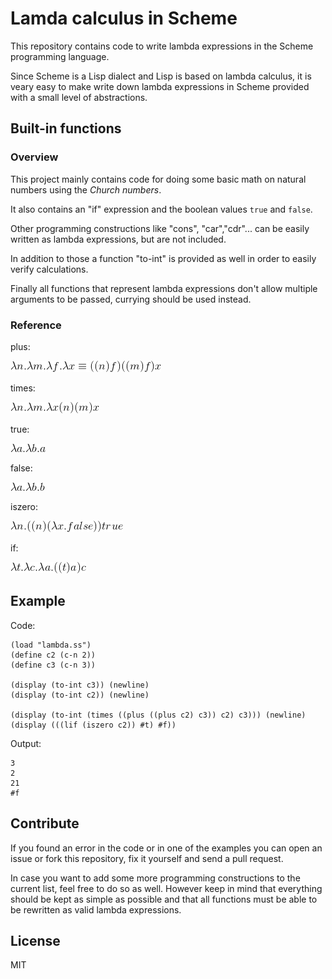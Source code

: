 Lamda calculus in Scheme
===========================

This repository contains code to write lambda expressions in the Scheme programming language.

Since Scheme is a Lisp dialect and Lisp is based on lambda calculus, it is veary easy to make write down lambda expressions in Scheme provided with a small level of abstractions.

## Built-in functions 

### Overview

This project mainly contains code for doing some basic math on natural numbers using the *Church numbers*.

It also contains an "if" expression and the boolean values `true` and `false`.

Other programming constructions like "cons", "car","cdr"... can be easily written as lambda expressions, but are not included.

In addition to those a function "to-int" is provided as well in order to easily verify calculations.

Finally all functions that represent lambda expressions don't allow multiple arguments to be passed, currying should be used instead.

### Reference

plus:

![](plus.png)

times:

![](times.png)

true: 

![](true.png)

false:

![](fals.png)

iszero:

![](iszero.png)

if:

![](if.png)

## Example

Code:

```
(load "lambda.ss")
(define c2 (c-n 2))
(define c3 (c-n 3))

(display (to-int c3)) (newline)
(display (to-int c2)) (newline)

(display (to-int (times ((plus ((plus c2) c3)) c2) c3))) (newline)
(display (((lif (iszero c2)) #t) #f))
```

Output:

```
3
2 
21 
#f
```

## Contribute

If you found an error in the code or in one of the examples you can open an issue or fork this repository, fix it yourself and send a pull request.

In case you want to add some more programming constructions to the current list, feel free to do so as well. However keep in mind that everything should be kept as simple as possible and that all functions must be able to be rewritten as valid lambda expressions.

## License

MIT
